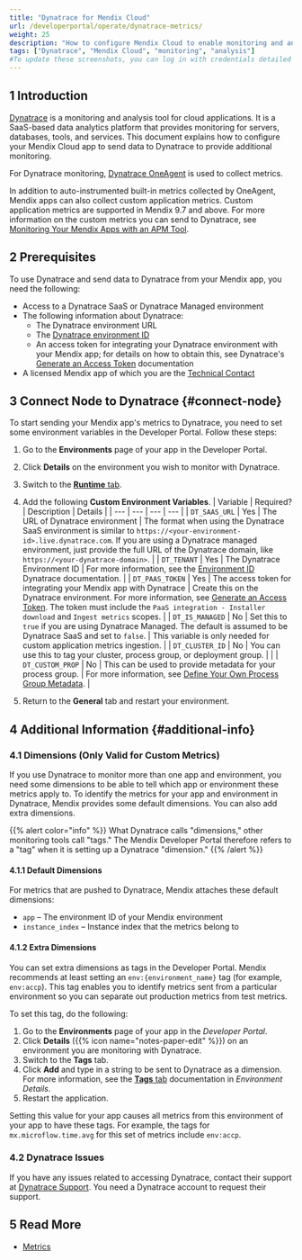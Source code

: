```yaml
---
title: "Dynatrace for Mendix Cloud"
url: /developerportal/operate/dynatrace-metrics/
weight: 25
description: "How to configure Mendix Cloud to enable monitoring and analysis with Dynatrace."
tags: ["Dynatrace", "Mendix Cloud", "monitoring", "analysis"]
#To update these screenshots, you can log in with credentials detailed in How to Update Screenshots Using Team Apps.
---
```


## 1 Introduction

[Dynatrace](https://www.dynatrace.com/) is a monitoring and analysis tool for cloud applications. It is a SaaS-based data analytics platform that provides monitoring for servers, databases, tools, and services. This document explains how to configure your Mendix Cloud app to send data to Dynatrace to provide additional monitoring.

For Dynatrace monitoring, [Dynatrace OneAgent](https://www.dynatrace.com/platform/oneagent/) is used to collect metrics.

In addition to auto-instrumented built-in metrics collected by OneAgent, Mendix apps can also collect custom application metrics. Custom application metrics are supported in Mendix 9.7 and above. For more information on the custom metrics you can send to Dynatrace, see [Monitoring Your Mendix Apps with an APM Tool](/developerportal/operate/monitoring-with-apm/).

## 2 Prerequisites

To use Dynatrace and send data to Dynatrace from your Mendix app, you need the following:

* Access to a Dynatrace SaaS or Dynatrace Managed environment
* The following information about Dynatrace:
    * The Dynatrace environment URL
    * The [Dynatrace environment ID](https://www.dynatrace.com/support/help/get-started/monitoring-environment/environment-id)
    * An access token for integrating your Dynatrace environment with your Mendix app; for details on how to obtain this, see Dynatrace's [Generate an Access Token](https://www.dynatrace.com/support/help/get-started/access-tokens#create-api-token) documentation
* A licensed Mendix app of which you are the [Technical Contact](/developerportal/general/app-roles/#technical-contact)

## 3 Connect Node to Dynatrace {#connect-node}

To start sending your Mendix app's metrics to Dynatrace, you need to set some environment variables in the Developer Portal. Follow these steps:

1. Go to the **Environments** page of your app in the Developer Portal.
2. Click **Details** on the environment you wish to monitor with Dynatrace. 
3. Switch to the [**Runtime** tab](/developerportal/deploy/environments-details/#runtime-tab).
4. Add the following **Custom Environment Variables**.
    | Variable | Required? | Description | Details |
    | --- | --- | --- | --- |
    | `DT_SAAS_URL` | Yes | The URL of Dynatrace environment | The format when using the Dynatrace SaaS environment is similar to `https://<your-environment-id>.live.dynatrace.com`. If you are using a Dynatrace managed environment, just provide the full URL of the Dynatrace domain, like  `https://<your-dynatrace-domain>`. |
    | `DT_TENANT` | Yes | The Dynatrace Environment ID | For more information, see the [Environment ID](https://www.dynatrace.com/support/help/get-started/monitoring-environment/environment-id) Dynatrace documentation. |
    | `DT_PAAS_TOKEN` | Yes | The access token for integrating your Mendix app with Dynatrace | Create this on the Dynatrace environment. For more information, see [Generate an Access Token](https://www.dynatrace.com/support/help/get-started/access-tokens#create-api-token). The token must include the `PaaS integration - Installer download` and `Ingest metrics` scopes. |
    | `DT_IS_MANAGED` | No | Set this to `true` if you are using Dynatrace Managed. The default is assumed to be Dynatrace SaaS and set to `false`. | This variable is only needed for custom application metrics ingestion. |
    | `DT_CLUSTER_ID` | No | You can use this to tag your cluster, process group, or deployment group. | |
    | `DT_CUSTOM_PROP` | No | This can be used to provide metadata for your process group. | For more information, see [Define Your Own Process Group Metadata](https://www.dynatrace.com/support/help/platform-modules/infrastructure-monitoring/process-groups/configuration/define-your-own-process-group-metadata). |

5. Return to the **General** tab and restart your environment.

## 4 Additional Information {#additional-info}

### 4.1 Dimensions (Only Valid for Custom Metrics)

If you use Dynatrace to monitor more than one app and environment, you need some dimensions to be able to tell which app or environment these metrics apply to. To identify the metrics for your app and environment in Dynatrace, Mendix provides some default dimensions. You can also add extra dimensions.

{{% alert color="info" %}}
What Dynatrace calls "dimensions," other monitoring tools call "tags." The Mendix Developer Portal therefore refers to a "tag" when it is setting up a Dynatrace "dimension."
{{% /alert %}}

#### 4.1.1 Default Dimensions

For metrics that are pushed to Dynatrace, Mendix attaches these default dimensions:

* `app` – The environment ID of your Mendix environment
* `instance_index` – Instance index that the metrics belong to

#### 4.1.2 Extra Dimensions

You can set extra dimensions as tags in the Developer Portal. Mendix recommends at least setting an `env:{environment_name}` tag (for example, `env:accp`). This tag enables you to identify metrics sent from a particular environment so you can separate out production metrics from test metrics. 

To set this tag, do the following:

1. Go to the **Environments** page of your app in the *Developer Portal*.
2. Click **Details** ({{% icon name="notes-paper-edit" %}}) on an environment you are monitoring with Dynatrace. 
3. Switch to the **Tags** tab.
4. Click **Add** and type in a string to be sent to Dynatrace as a dimension. For more information, see the [**Tags** tab](/developerportal/deploy/environments-details/#tags) documentation in *Environment Details*.
5. Restart the application.

Setting this value for your app causes all metrics from this environment of your app to have these tags. For example, the tags for `mx.microflow.time.avg` for this set of metrics include `env:accp`.

### 4.2 Dynatrace Issues

If you have any issues related to accessing Dynatrace, contact their support at [Dynatrace Support](https://one.dynatrace.com/hc/en-us/requests). You need a Dynatrace account to request their support.

## 5 Read More

* [Metrics](/developerportal/operate/metrics/)
